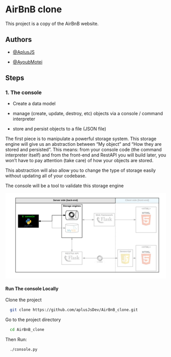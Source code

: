 
# AirBnB clone

This project is a copy of the AirBnB website.

## Authors

- [@AplusJS](https://github.com/aplusJsDev)


- [@AyoubMotei](https://github.com/AyoubMotei)
## Steps

### 1. The console
- Create a data model

- manage (create, update, destroy, etc) objects via a console / command interpreter

- store and persist objects to a file (JSON file)

The first piece is to manipulate a powerful storage system. This storage engine will give us an abstraction between “My object” and “How they are stored and persisted”. This means: from your console code (the command interpreter itself) and from the front-end and RestAPI you will build later, you won’t have to pay attention (take care) of how your objects are stored.

This abstraction will also allow you to change the type of storage easily without updating all of your codebase.

The console will be a tool to validate this storage engine

<img alt="step1 screenshot" src="./images/step1.jpg" />

#### Run The console Locally

Clone the project

```bash
  git clone https://github.com/aplusJsDev/AirBnB_clone.git
```

Go to the project directory

```bash
  cd AirBnB_clone
```

Then Run:

```bash
  ./console.py
```
